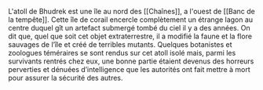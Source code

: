 L'atoll de Bhudrek est une île au nord des [[Chaînes]], a l'ouest de [[Banc de la tempête]].
Cette île de corail encercle complètement un étrange lagon au centre duquel gît un artefact submergé tombé du ciel il y a des années. On dit que, quel que soit cet objet extraterrestre, il a modifié la faune et la flore sauvages de l’île et créé de terribles mutants. Quelques botanistes et zoologues téméraires se sont rendus sur cet atoll isolé mais, parmi les survivants rentrés chez eux, une bonne partie étaient devenus des horreurs perverties et dénuées d’intelligence que les autorités ont fait mettre à mort pour assurer la sécurité des autres.